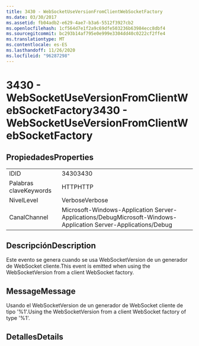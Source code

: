 ```yaml
---
title: 3430 - WebSocketUseVersionFromClientWebSocketFactory
ms.date: 03/30/2017
ms.assetid: fb04adb2-e629-4ae7-b3a6-5512f3927cb2
ms.openlocfilehash: 1cf564d7e1f2a9c69dfe503236b63984ecc8dbf4
ms.sourcegitcommit: bc293b14af795e0e999e3304dd40c0222cf2ffe4
ms.translationtype: MT
ms.contentlocale: es-ES
ms.lasthandoff: 11/26/2020
ms.locfileid: "96287298"
---
```

# <a name="3430---websocketuseversionfromclientwebsocketfactory"></a><span data-ttu-id="cb66c-102">3430 - WebSocketUseVersionFromClientWebSocketFactory</span><span class="sxs-lookup"><span data-stu-id="cb66c-102">3430 - WebSocketUseVersionFromClientWebSocketFactory</span></span>

## <a name="properties"></a><span data-ttu-id="cb66c-103">Propiedades</span><span class="sxs-lookup"><span data-stu-id="cb66c-103">Properties</span></span>  
  
|||  
|-|-|  
|<span data-ttu-id="cb66c-104">ID</span><span class="sxs-lookup"><span data-stu-id="cb66c-104">ID</span></span>|<span data-ttu-id="cb66c-105">3430</span><span class="sxs-lookup"><span data-stu-id="cb66c-105">3430</span></span>|  
|<span data-ttu-id="cb66c-106">Palabras clave</span><span class="sxs-lookup"><span data-stu-id="cb66c-106">Keywords</span></span>|<span data-ttu-id="cb66c-107">HTTP</span><span class="sxs-lookup"><span data-stu-id="cb66c-107">HTTP</span></span>|  
|<span data-ttu-id="cb66c-108">Nivel</span><span class="sxs-lookup"><span data-stu-id="cb66c-108">Level</span></span>|<span data-ttu-id="cb66c-109">Verbose</span><span class="sxs-lookup"><span data-stu-id="cb66c-109">Verbose</span></span>|  
|<span data-ttu-id="cb66c-110">Canal</span><span class="sxs-lookup"><span data-stu-id="cb66c-110">Channel</span></span>|<span data-ttu-id="cb66c-111">Microsoft-Windows-Application Server-Applications/Debug</span><span class="sxs-lookup"><span data-stu-id="cb66c-111">Microsoft-Windows-Application Server-Applications/Debug</span></span>|  
  
## <a name="description"></a><span data-ttu-id="cb66c-112">Descripción</span><span class="sxs-lookup"><span data-stu-id="cb66c-112">Description</span></span>  

 <span data-ttu-id="cb66c-113">Este evento se genera cuando se usa WebSocketVersion de un generador de WebSocket cliente.</span><span class="sxs-lookup"><span data-stu-id="cb66c-113">This event is emitted when using the WebSocketVersion from a client WebSocket factory.</span></span>  
  
## <a name="message"></a><span data-ttu-id="cb66c-114">Message</span><span class="sxs-lookup"><span data-stu-id="cb66c-114">Message</span></span>  

 <span data-ttu-id="cb66c-115">Usando el WebSocketVersion de un generador de WebSocket cliente de tipo '%1'.</span><span class="sxs-lookup"><span data-stu-id="cb66c-115">Using the WebSocketVersion from a client WebSocket factory of type '%1'.</span></span>  
  
## <a name="details"></a><span data-ttu-id="cb66c-116">Detalles</span><span class="sxs-lookup"><span data-stu-id="cb66c-116">Details</span></span>
